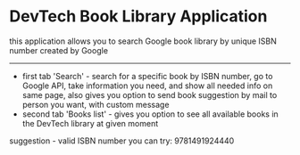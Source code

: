 # DevTech Book Library Application
this application allows you to search Google book library by unique ISBN number created by Google
***
- first tab 'Search' - search for a specific book by ISBN number, go to Google API, take information you need, and show all needed info on same page, also gives you option to send book suggestion by mail to person you want, with custom message
- second tab 'Books list' - gives you option to see all available books in the DevTech library at given moment

suggestion - valid ISBN number you can try: 9781491924440